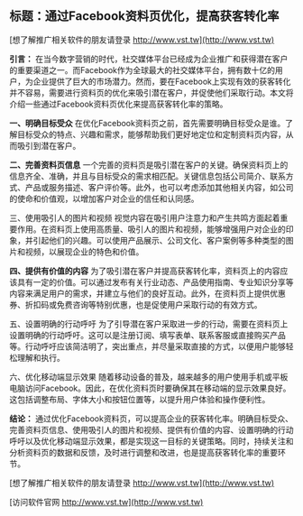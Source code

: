 ## **标题：通过Facebook资料页优化，提高获客转化率**

[想了解推广相关软件的朋友请登录 http://www.vst.tw](http://www.vst.tw)

**引言：**
在当今数字营销的时代，社交媒体平台已经成为企业推广和获得潜在客户的重要渠道之一。而Facebook作为全球最大的社交媒体平台，拥有数十亿的用户，为企业提供了巨大的市场潜力。然而，要在Facebook上实现有效的获客转化并不容易，需要进行资料页的优化来吸引潜在客户，并促使他们采取行动。本文将介绍一些通过Facebook资料页优化来提高获客转化率的策略。

**一、明确目标受众**
在优化Facebook资料页之前，首先需要明确目标受众是谁。了解目标受众的特点、兴趣和需求，能够帮助我们更好地定位和定制资料页内容，从而吸引到潜在客户。

**二、完善资料页信息**
一个完善的资料页是吸引潜在客户的关键。确保资料页上的信息齐全、准确，并且与目标受众的需求相匹配。关键信息包括公司简介、联系方式、产品或服务描述、客户评价等。此外，也可以考虑添加其他相关内容，如公司的使命和价值观，以增加客户对企业的信任和认同感。

三、使用吸引人的图片和视频
视觉内容在吸引用户注意力和产生共鸣方面起着重要作用。在资料页上使用高质量、吸引人的图片和视频，能够增强用户对企业的印象，并引起他们的兴趣。可以使用产品展示、公司文化、客户案例等多种类型的图片和视频，以展现企业的特色和价值。

**四、提供有价值的内容**
为了吸引潜在客户并提高获客转化率，资料页上的内容应该具有一定的价值。可以通过发布有关行业动态、产品使用指南、专业知识分享等内容来满足用户的需求，并建立与他们的良好互动。此外，在资料页上提供优惠券、折扣码或免费咨询等特别优惠，也是促使用户采取行动的有效方式。

五、设置明确的行动呼吁
为了引导潜在客户采取进一步的行动，需要在资料页上设置明确的行动呼吁。这可以是注册订阅、填写表单、联系客服或直接购买产品等。行动呼吁应该简洁明了，突出重点，并尽量采取直接的方式，以便用户能够轻松理解和执行。

六、优化移动端显示效果
随着移动设备的普及，越来越多的用户使用手机或平板电脑访问Facebook。因此，在优化资料页时要确保其在移动端的显示效果良好。这包括调整布局、字体大小和按钮位置等，以提升用户体验和操作便利性。

**结论：**
通过优化Facebook资料页，可以提高企业的获客转化率。明确目标受众、完善资料页信息、使用吸引人的图片和视频、提供有价值的内容、设置明确的行动呼吁以及优化移动端显示效果，都是实现这一目标的关键策略。同时，持续关注和分析资料页的数据和反馈，及时进行调整和改进，也是提高获客转化率的重要环节。

[想了解推广相关软件的朋友请登录 http://www.vst.tw](http://www.vst.tw)


[访问软件官网 http://www.vst.tw](http://www.vst.tw)
